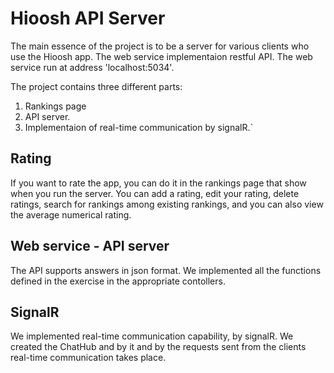 # Hioosh API Server
The main essence of the project is to be a server for various clients who use the Hioosh app.
The web service implementaion restful API.
The web service run at address 'localhost:5034'.

The project contains three different parts:
1. Rankings page
2. API server.
3. Implementaion of real-time communication by signalR.`

## Rating
If you want to rate the app, you can do it in the rankings page that show when you run the server.
You can add a rating, edit your rating, delete ratings, search for rankings among existing rankings, and you can also view the average numerical rating.

## Web service - API server
The API supports answers in json format.
We implemented all the functions defined in the exercise in the appropriate contollers.

## SignalR
We implemented real-time communication capability, by signalR.
We created the ChatHub and by it and by the requests sent from the clients real-time communication takes place.

